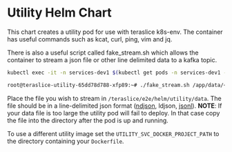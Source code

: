 
# Utility Helm Chart

This chart creates a utility pod for use with teraslice k8s-env. The container has useful commands such as kcat, curl, ping, vim and jq.

There is also a useful script called fake_stream.sh which allows the container to stream a json file or other line delimited data to a kafka topic.

```sh
kubectl exec -it -n services-dev1 $(kubectl get pods -n services-dev1 -l app=teraslice-utility -o=name) -- bash

root@teraslice-utility-65dd78d788-xfp89:~# ./fake_stream.sh /app/data/<my-file.json>
```

Place the file you wish to stream in `/teraslice/e2e/helm/utility/data`. The file should be in a line-delimited json format ([ndjson](https://github.com/ndjson/ndjson-spec), ldjson, [jsonl](https://jsonlines.org/)).
**NOTE**: If your data file is too large the utility pod will fail to deploy. In that case copy the file into the directory after the pod is up and running.

To use a different utility image set the `UTILITY_SVC_DOCKER_PROJECT_PATH` to the directory containing your `Dockerfile`.
